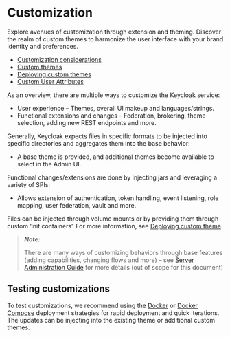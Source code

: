 # Customization

Explore avenues of customization through extension and theming. Discover the realm of custom themes to harmonize the user interface with your brand identity and preferences.

- [Customization considerations](./oidc-customization-considerations.md)
- [Custom themes](./custom-themes.md)
- [Deploying custom themes](./deploy-custom-theme.md)
- [Custom User Attributes](./custom-user-attributes.md)

As an overview, there are multiple ways to customize the Keycloak service:
- User experience – Themes, overall UI makeup and languages/strings.
- Functional extensions and changes – Federation, brokering, theme selection, adding new REST endpoints and more.

Generally, Keycloak expects files in specific formats to be injected into specific directories and aggregates them into the base behavior:
- A base theme is provided, and additional themes become available to select in the Admin UI.

Functional changes/extensions are done by injecting jars and leveraging a variety of SPIs:
- Allows extension of authentication, token handling, event listening, role mapping, user federation, vault and more.

Files can be injected through volume mounts or by providing them through custom ‘init containers’. For more information, see [Deploying custom theme](./deploy-custom-theme.md).

> **_Note:_**
>
> There are many ways of customizing behaviors through base features (adding capabilities, changing flows and more) – see [Server Administration Guide](https://www.keycloak.org/docs/latest/server_admin/) for more details (out of scope for this document)

## Testing customizations

To test customizations, we recommend using the [Docker](../deployment/docker.md) or [Docker Compose](../deployment/docker-compose.md) deployment strategies for rapid deployment and quick iterations. The updates can be injecting into the existing theme or additional custom themes.

